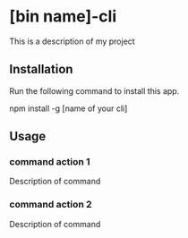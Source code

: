 # [bin name]-cli

This is a description of my project


## Installation

Run the following command to install this app.

npm install -g [name of your cli]

## Usage

### command action 1

Description of command

### command action 2

Description of command
